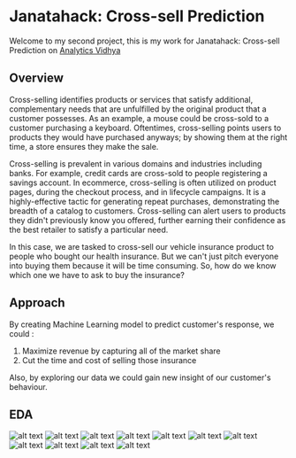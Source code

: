 # Janatahack: Cross-sell Prediction

Welcome to my second project, this is my work for Janatahack: Cross-sell Prediction on [Analytics Vidhya](https://datahack.analyticsvidhya.com/contest/janatahack-cross-sell-prediction/)

## Overview

Cross-selling identifies products or services that satisfy additional, complementary needs that are unfulfilled by the original product that a customer possesses. As an example, a mouse could be cross-sold to a customer purchasing a keyboard. Oftentimes, cross-selling points users to products they would have purchased anyways; by showing them at the right time, a store ensures they make the sale.

Cross-selling is prevalent in various domains and industries including banks. For example, credit cards are cross-sold to people registering a savings account. In ecommerce, cross-selling is often utilized on product pages, during the checkout process, and in lifecycle campaigns. It is a highly-effective tactic for generating repeat purchases, demonstrating the breadth of a catalog to customers. Cross-selling can alert users to products they didn't previously know you offered, further earning their confidence as the best retailer to satisfy a particular need.

In this case, we are tasked to cross-sell our vehicle insurance product to people who bought our health insurance. But we can't just pitch everyone into buying them because it will be time consuming. So, how do we know which one we have to ask to buy the insurance?

## Approach

By creating Machine Learning model to predict customer's response, we could :

1. Maximize revenue by capturing all of the market share
2. Cut the time and cost of selling those insurance

Also, by exploring our data we could gain new insight of our customer's behaviour.

## EDA

![alt text](https://github.com/kimichiaveli/Health_Insurance_Cross_Sell/blob/main/heatmapcorr.png 'Correlation Heatmap')
![alt text](https://github.com/kimichiaveli/Health_Insurance_Cross_Sell/blob/main/previnsured.png)
![alt text](https://github.com/kimichiaveli/Health_Insurance_Cross_Sell/blob/main/vehage.PNG)
![alt text](https://github.com/kimichiaveli/Health_Insurance_Cross_Sell/blob/main/vehcomp.PNG)
![alt text](https://github.com/kimichiaveli/Health_Insurance_Cross_Sell/blob/main/defmetric.PNG)
![alt text](https://github.com/kimichiaveli/Health_Insurance_Cross_Sell/blob/main/smotemetric.PNG)
![alt text](https://github.com/kimichiaveli/Health_Insurance_Cross_Sell/blob/main/classweightmetric.PNG)
![alt text](https://github.com/kimichiaveli/Health_Insurance_Cross_Sell/blob/main/consmote.png)
![alt text](https://github.com/kimichiaveli/Health_Insurance_Cross_Sell/blob/main/conclassweight.png)
![alt text](https://github.com/kimichiaveli/Health_Insurance_Cross_Sell/blob/main/rocaucsmote.png)
![alt text](https://github.com/kimichiaveli/Health_Insurance_Cross_Sell/blob/main/rocaucclassweight.png)
